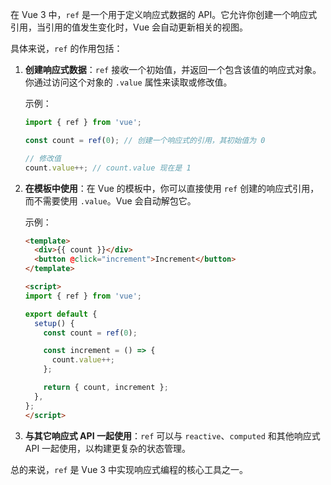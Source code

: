 在 Vue 3 中，`ref` 是一个用于定义响应式数据的 API。它允许你创建一个响应式引用，当引用的值发生变化时，Vue 会自动更新相关的视图。

具体来说，`ref` 的作用包括：

1. **创建响应式数据**：`ref` 接收一个初始值，并返回一个包含该值的响应式对象。你通过访问这个对象的 `.value` 属性来读取或修改值。

   示例：
   ```javascript
   import { ref } from 'vue';

   const count = ref(0); // 创建一个响应式的引用，其初始值为 0

   // 修改值
   count.value++; // count.value 现在是 1
   ```

2. **在模板中使用**：在 Vue 的模板中，你可以直接使用 `ref` 创建的响应式引用，而不需要使用 `.value`。Vue 会自动解包它。

   示例：
   ```html
   <template>
     <div>{{ count }}</div>
     <button @click="increment">Increment</button>
   </template>
   
   <script>
   import { ref } from 'vue';

   export default {
     setup() {
       const count = ref(0);

       const increment = () => {
         count.value++;
       };

       return { count, increment };
     },
   };
   </script>
   ```

3. **与其它响应式 API 一起使用**：`ref` 可以与 `reactive`、`computed` 和其他响应式 API 一起使用，以构建更复杂的状态管理。

总的来说，`ref` 是 Vue 3 中实现响应式编程的核心工具之一。
